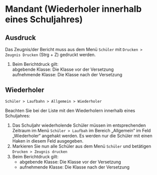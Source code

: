 ﻿# Mandant (Wiederholer innerhalb eines Schuljahres)

## Ausdruck

Das Zeugnis/der Bericht muss aus dem Menü `Schüler` mit `Drucken > Zeugnis Drucken` (Strg + Z) gedruckt werden.

1) Beim Berichtdruck gilt:<br/>
abgebende Klasse: Die Klasse vor der Versetzung<br/>
aufnehmende Klasse: Die Klasse nach der Versetzung

## Wiederholer

`Schüler > Laufbahn > Allgemein > Wiederholer`

Beachten Sie bei der Liste mit den Wiederholern innerhalb eines Schuljahres:

1. Das Schuljahr wiederholende Schüler müssen im entsprechenden Zeitraum im Menü `Schüler > Laufbah` im Bereich „Allgemein“ im Feld „Wiederholer“ angehakt werden. Es werden nur die Schüler mit einen Haken in diesem Feld ausgegeben. 
2. Markieren Sie nun alle Schüler aus dem Menü `Schüler` und betätigen `Drucken > Zeugnis drucken`
3. Beim Berichtdruck gilt:
   * abgebende Klasse: Die Klasse vor der Versetzung
   * aufnehmende Klasse:  Die Klasse nach der Versetzung
